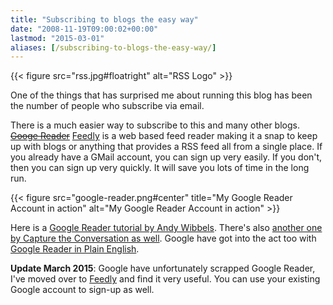 ```yaml
---
title: "Subscribing to blogs the easy way"
date: "2008-11-19T09:00:02+00:00"
lastmod: "2015-03-01"
aliases: [/subscribing-to-blogs-the-easy-way/]
---
```


{{< figure src="rss.jpg#floatright" alt="RSS Logo" >}}

One of the things that has surprised me about running this blog has been the number of people who subscribe via email.

There is a much easier way to subscribe to this and many other blogs. ~~[Googe Reader](http://www.google.com/reader)~~ [Feedly](https://feedly.com/) is a web based feed reader making it a snap to keep up with blogs or anything that provides a RSS feed all from a single place. If you already have a GMail account, you can sign up very easily. If you don't, then you can sign up very quickly. It will save you lots of time in the long run.

{{< figure src="google-reader.png#center" title="My Google Reader Account in action" alt="My Google Reader Account in action" >}}

Here is a [Google Reader tutorial by Andy Wibbels](http://www.andywibbels.com/flash/google_reader.htm). There's also [another one by Capture the Conversation as well](http://uk.youtube.com/watch?v=65iL0Q97RCg). Google have got into the act too with [Google Reader in Plain English](http://uk.youtube.com/watch?v=VSPZ2Uu_X3Y).

**Update March 2015**: Google have unfortunately scrapped Google Reader, I've moved over to [Feedly](http://feedly.com/) and find it very useful. You can use your existing Google account to sign-up as well.
